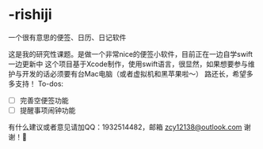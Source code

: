 # -rishiji
一个很有意思的便签、日历、日记软件

这是我的研究性课题。是做一个非常nice的便签小软件，目前正在一边自学swift一边更新中
这个项目基于Xcode制作，使用swift语言，很显然，如果想要参与维护与开发的话必须要有台Mac电脑（或者虚拟机和黑苹果啦～）
路还长，希望多多支持！
To-dos:
- [ ] 完善空便签功能
- [ ] 提醒事项闹钟功能

有什么建议或者意见请加QQ：1932514482，邮箱 zcy12138@outlook.com
谢谢！🙏
